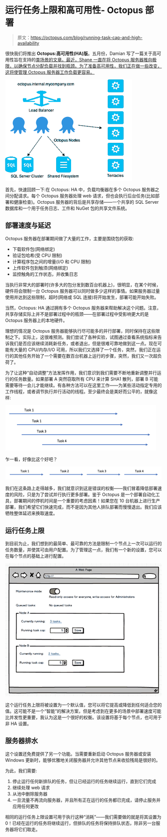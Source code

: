 # 运行任务上限和高可用性- Octopus 部署

> 原文：<https://octopus.com/blog/running-task-cap-and-high-availability>

很快我们将推出 **Octopus:高可用性(HA)版**。五月份，Damian 写了一篇关于高可用性旨在支持的[类场景的文章。最近，Shane 一直在将 Octopus 服务器推向极限，以确保节点分配负载并找到瓶颈。为了准备高可用性，我们正在做一些改变，这将使管理 Octopus 服务器工作负载更容易。](https://octopusdeploy.com/blog/octopus-deploy-high-availability)

![Typical Octopus HA setup](img/b7f4db8434a39e62c7f2a329c6df8de4.png)

首先，快速回顾一下:在 Octopus: HA 中，负载均衡器在多个 Octopus 服务器之间分配请求。每个 Octopus 服务器处理 web 请求，但也会执行后台任务(比如部署和健康检查)。Octopus 服务器的背后是共享存储——一个共享的 SQL Server 数据库和一个用于任务日志、工件和 NuGet 包的共享文件系统。

## 部署速度与延迟

Octopus 服务器在部署期间做了大量的工作，主要是围绕包的获取:

*   下载软件包(网络绑定)
*   验证包哈希(受 CPU 限制)
*   计算程序包之间的增量(I/O 和 CPU 限制)
*   上传软件包到触须(网络绑定)
*   监控触角的工作状态，并收集日志

当执行非常大的部署时(许多大的包分发到数百台机器上)，很明显，在某个时候，硬件将会限制一台 Octopus 服务器可以同时做多少这样的事情。如果服务器过量使用并达到这些限制，超时(网络或 SQL 连接)将开始发生，部署可能开始失败。

当然，Octopus: HA 通过拥有多个 Octopus 服务器来帮助解决这个问题。注意，共享存储实际上并不是部署过程中的瓶颈——在部署过程中受影响更大的是 Octopus 服务器上的本地硬件。

理想的情况是 Octopus 服务器能够执行尽可能多的并行部署，同时保持在这些限制之下。实际上，这很难预测。我们尝试了各种实验，试图通过查看系统指标来告诉我们是否应该继续消耗新任务，或者退出，但是很难可靠地做到这一点。现在可能有大量的 CPU/内存/I/O 可用，所以我们又选择了一个任务，突然，我们正在运行的其他任务开始了一个需要在数百台机器上运行的步骤，突然，我们又一次超负荷了。

为了让这种“自动调整”方法发挥作用，我们意识到我们需要不断地重新调整并行运行的任务数量。如果部署 A 突然窃取所有 CPU 来计算 SHA1 散列，部署 B 可能需要等待一会儿才能继续。有各种方法可以在这里工作——为某些活动指定专用的工作线程，或者调节执行并行活动的线程。至少最终会是美好而公平的，就像这样:

![Tasks running in parallel, but slowly](img/0e17173ed36a01ebb5a9f43ab2e90eaa.png)

乍一看，好像比这个好吧？

![Tasks running sequentially, overall taking longer, but each one completing faster](img/5f0738506fd0dec92b2fd4225971052a.png)

我们在这条路上走得越多，我们就意识到这是错误的权衡——我们冒着降低部署速度的风险，只是为了尝试并行执行更多部署。鉴于 Octopus 是一个部署自动化工具，部署期间的停机时间是一个重要的考虑因素！如果您在 10 台机器上进行生产部署，我们希望它们快速完成，而不是因为其他人排队部署而慢慢退出。我们应该牺牲整体延迟来换取速度。

## 运行任务上限

到目前为止，我们想到的最简单、最可靠的方法是限制一个节点上一次可以运行的任务数量，并使其可由用户配置。为了管理这一点，我们有一个新的设置，您可以在每个节点的基础上进行配置。

![Mockup](img/443ef1f8da4ade24211011c9291baff1.png)

这个运行任务上限将被设置为一个默认值，您可以将它提高或降低到任何适合您的值。这可能不是一个“智能”的解决方案，但是考虑到在更多的场景中部署速度可能比并发性更重要，我认为这是一个很好的权衡。该设置将基于每个节点，也可用于非 HA 设置。

## 服务器排水

这个设置还免费提供了另一个功能。当需要重新启动 Octopus 服务器或安装 Windows 更新时，能够优雅地关闭服务器并允许其他节点来收拾残局是很好的。

为此，我们需要:

1.  停止运行任何新排队的任务，但让已经运行的任务继续运行，直到它们完成
2.  继续处理 web 请求
3.  从池中删除服务器
4.  一旦流量不再流向服务器，并且所有正在运行的任务都已完成，请停止服务并应用任何更改

相同的运行任务上限设置可用于执行这种“消耗”——我们需要做的就是将其设置为 0！已经在运行的任务将继续运行，但排队的任务将保持排队状态，除非另一台服务器将它们取走。